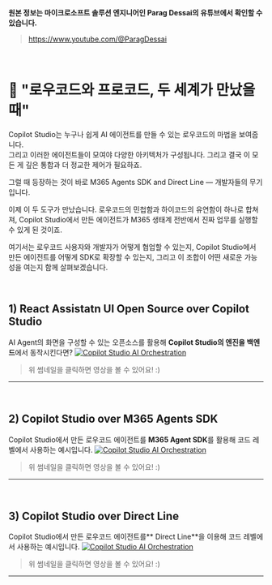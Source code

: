 **원본 정보는 마이크로소프트 솔루션 엔지니어인 Parag Dessai의 유튜브에서 확인할 수 있습니다.**
> https://www.youtube.com/@ParagDessai

</br>

🧩 "로우코드와 프로코드, 두 세계가 만났을 때"
=== 

Copilot Studio는 누구나 쉽게 AI 에이전트를 만들 수 있는 로우코드의 마법을 보여줍니다.   
그리고 이러한 에이전트들이 모여야 다양한 아키텍처가 구성됩니다. 그리고 결국 이 모든 게 깊은 통합과 더 정교한 제어가 필요하죠. 

그럴 때 등장하는 것이 바로 M365 Agents SDK and Direct Line — 개발자들의 무기입니다.

이제 이 두 도구가 만났습니다.
로우코드의 민첩함과 하이코드의 유연함이 하나로 합쳐져,
Copilot Studio에서 만든 에이전트가 M365 생태계 전반에서 진짜 업무를 실행할 수 있게 된 것이죠.

여기서는 로우코드 사용자와 개발자가 어떻게 협업할 수 있는지, Copilot Studio에서 만든 에이전트를 어떻게 SDK로 확장할 수 있는지, 그리고 이 조합이 어떤 새로운 가능성을 여는지 함께 살펴보겠습니다.

</br>

## 1) React Assistatn UI Open Source over Copilot Studio
AI Agent의 화면을 구성할 수 있는 오픈소스를 활용해 **Copilot Studio의 엔진을 백엔드**에서 동작시킨다면?
[![Copilot Studio AI Orchestration](https://img.youtube.com/vi/y5QWVlIr28k/maxresdefault.jpg)](https://youtu.be/y5QWVlIr28k)
> 위 썸네일을 클릭하면 영상을 볼 수 있어요! :)
---
</br>

## 2) Copilot Studio over M365 Agents SDK
Copilot Studio에서 만든 로우코드 에이전트를 **M365 Agent SDK**를 활용해 코드 레벨에서 사용하는 예시입니다.
[![Copilot Studio AI Orchestration](https://img.youtube.com/vi/IprLZA89qjk/maxresdefault.jpg)](https://youtu.be/IprLZA89qjk)
> 위 썸네일을 클릭하면 영상을 볼 수 있어요! :)
----

</br>

## 3) Copilot Studio over Direct Line
Copilot Studio에서 만든 로우코드 에이전트를** Direct Line**을 이용해 코드 레벨에서 사용하는 예시입니다.
[![Copilot Studio AI Orchestration](https://img.youtube.com/vi/rWxu48DG8oo/maxresdefault.jpg)](https://youtu.be/rWxu48DG8oo)
> 위 썸네일을 클릭하면 영상을 볼 수 있어요! :)
----

